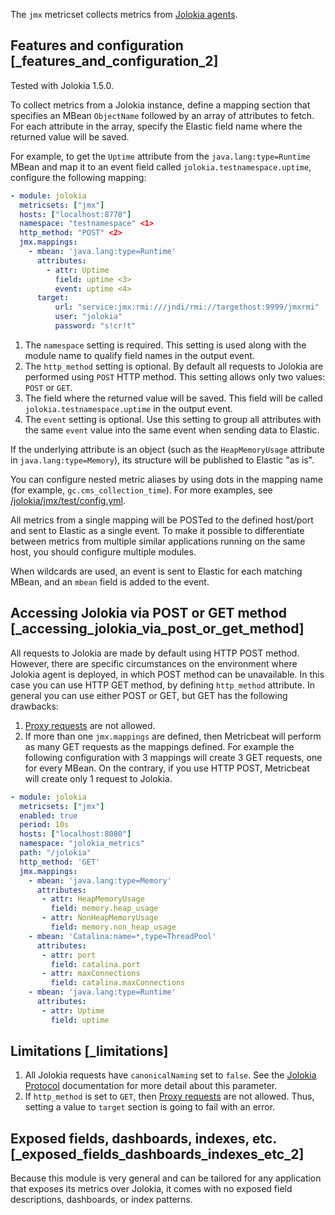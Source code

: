 The `jmx` metricset collects metrics from [Jolokia agents](https://jolokia.org/reference/html/agents.md).


## Features and configuration [_features_and_configuration_2]

Tested with Jolokia 1.5.0.

To collect metrics from a Jolokia instance, define a mapping section that specifies an MBean `ObjectName` followed by an array of attributes to fetch. For each attribute in the array, specify the Elastic field name where the returned value will be saved.

For example, to get the `Uptime` attribute from the `java.lang:type=Runtime` MBean and map it to an event field called `jolokia.testnamespace.uptime`, configure the following mapping:

```yaml
- module: jolokia
  metricsets: ["jmx"]
  hosts: ["localhost:8778"]
  namespace: "testnamespace" <1>
  http_method: "POST" <2>
  jmx.mappings:
    - mbean: 'java.lang:type=Runtime'
      attributes:
        - attr: Uptime
          field: uptime <3>
          event: uptime <4>
      target:
          url: "service:jmx:rmi:///jndi/rmi://targethost:9999/jmxrmi"
          user: "jolokia"
          password: "s!cr!t"
```

1. The `namespace` setting is required. This setting is used along with the module name to qualify field names in the output event.
2. The `http_method` setting is optional. By default all requests to Jolokia are performed using `POST` HTTP method. This setting allows only two values: `POST` or `GET`.
3. The field where the returned value will be saved. This field will be called `jolokia.testnamespace.uptime` in the output event.
4. The `event` setting is optional. Use this setting to group all attributes with the same `event` value into the same event when sending data to Elastic.


If the underlying attribute is an object (such as the `HeapMemoryUsage` attribute in `java.lang:type=Memory`), its structure will be published to Elastic "as is".

You can configure nested metric aliases by using dots in the mapping name (for example, `gc.cms_collection_time`). For more examples, see [/jolokia/jmx/test/config.yml](https://github.com/elastic/beats/blob/master/metricbeat/module/jolokia/jmx/_meta/test/config.yml).

All metrics from a single mapping will be POSTed to the defined host/port and sent to Elastic as a single event. To make it possible to differentiate between metrics from multiple similar applications running on the same host, you should configure multiple modules.

When wildcards are used, an event is sent to Elastic for each matching MBean, and an `mbean` field is added to the event.


## Accessing Jolokia via POST or GET method [_accessing_jolokia_via_post_or_get_method]

All requests to Jolokia are made by default using HTTP POST method. However, there are specific circumstances on the environment where Jolokia agent is deployed, in which POST method can be unavailable. In this case you can use HTTP GET method, by defining `http_method` attribute. In general you can use either POST or GET, but GET has the following drawbacks:

1. [Proxy requests](https://jolokia.org/reference/html/protocol.md#protocol-proxy) are not allowed.
2. If more than one `jmx.mappings` are defined, then Metricbeat will perform as many GET requests as the mappings defined. For example the following configuration with 3 mappings will create 3 GET requests, one for every MBean. On the contrary, if you use HTTP POST, Metricbeat will create only 1 request to Jolokia.

```yaml
- module: jolokia
  metricsets: ["jmx"]
  enabled: true
  period: 10s
  hosts: ["localhost:8080"]
  namespace: "jolokia_metrics"
  path: "/jolokia"
  http_method: 'GET'
  jmx.mappings:
    - mbean: 'java.lang:type=Memory'
      attributes:
       - attr: HeapMemoryUsage
         field: memory.heap_usage
       - attr: NonHeapMemoryUsage
         field: memory.non_heap_usage
    - mbean: 'Catalina:name=*,type=ThreadPool'
      attributes:
       - attr: port
         field: catalina.port
       - attr: maxConnections
         field: catalina.maxConnections
    - mbean: 'java.lang:type=Runtime'
      attributes:
       - attr: Uptime
         field: uptime
```


## Limitations [_limitations]

1. All Jolokia requests have `canonicalNaming` set to `false`. See the [Jolokia Protocol](https://jolokia.org/reference/html/protocol.md) documentation for more detail about this parameter.
2. If `http_method` is set to `GET`, then [Proxy requests](https://jolokia.org/reference/html/protocol.md#protocol-proxy) are not allowed. Thus, setting a value to `target` section is going to fail with an error.


## Exposed fields, dashboards, indexes, etc. [_exposed_fields_dashboards_indexes_etc_2]

Because this module is very general and can be tailored for any application that exposes its metrics over Jolokia, it comes with no exposed field descriptions, dashboards, or index patterns.
